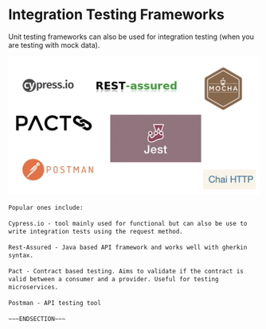 <!SLIDE>
# Integration Testing Frameworks

Unit testing frameworks can also be used for integration testing (when you are testing with mock data).

 ![](../../_images/integration-testing-frameworks.png)

~~~SECTION:notes~~~
Popular ones include:

Cypress.io - tool mainly used for functional but can also be use to write integration tests using the request method.

Rest-Assured - Java based API framework and works well with gherkin syntax.

Pact - Contract based testing. Aims to validate if the contract is valid between a consumer and a provider. Useful for testing microservices.

Postman - API testing tool

~~~ENDSECTION~~~